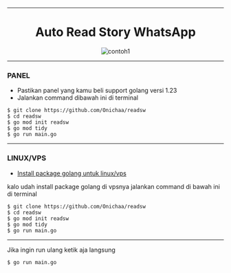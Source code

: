 ___
<h1 align="center">Auto Read Story WhatsApp</h1>

<p align="center">
  <img src="https://pomf2.lain.la/f/yxp1y9hx.jpg" alt="contoh1">
</p>

___
### PANEL

- Pastikan panel yang kamu beli support golang versi 1.23
- Jalankan command dibawah ini di terminal 


```
$ git clone https://github.com/Onichaa/readsw
$ cd readsw
$ go mod init readsw
$ go mod tidy
$ go run main.go
```

___
### LINUX/VPS

- [Install package golang untuk linux/vps](https://go.dev/doc/install)

kalo udah install package golang di vpsnya jalankan command di bawah ini di terminal

```
$ git clone https://github.com/Onichaa/readsw
$ cd readsw
$ go mod init readsw
$ go mod tidy
$ go run main.go
```

___
Jika ingin run ulang ketik aja langsung
```
$ go run main.go
```
